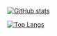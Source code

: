 [![GitHub stats](https://github-readme-stats.vercel.app/api?username=devopvoid&show_icons=true&theme=default#gh-light-mode-only)](https://github.com/anuraghazra/github-readme-stats#gh-light-mode-only)

[![Top Langs](https://github-readme-stats.vercel.app/api/top-langs/?username=devopvoid)](https://github.com/anuraghazra/github-readme-stats)
